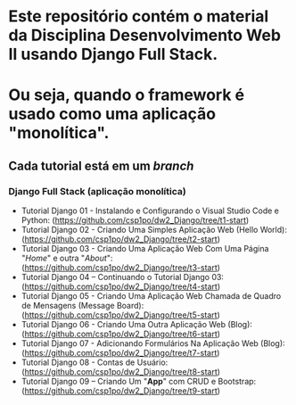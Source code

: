 # Este repositório contém o material da Disciplina Desenvolvimento Web II usando Django Full Stack. 
# Ou seja, quando o framework é usado como uma aplicação "monolítica".


## Cada tutorial está em um _branch_

### Django Full Stack (aplicação monolítica)

* Tutorial Django 01 - Instalando e Configurando o Visual Studio Code e Python: (https://github.com/csp1po/dw2_Django/tree/t1-start)
* Tutorial Django 02 - Criando Uma Simples Aplicação Web (Hello World): (https://github.com/csp1po/dw2_Django/tree/t2-start)
* Tutorial Django 03 - Criando Uma Aplicação Web Com Uma Página "*Home*" e outra "*About*": (https://github.com/csp1po/dw2_Django/tree/t3-start)
* Tutorial Django 04 – Continuando o Tutorial Django 03: (https://github.com/csp1po/dw2_Django/tree/t4-start)
* Tutorial Django 05 - Criando Uma Aplicação Web Chamada de Quadro de Mensagens (Message Board): (https://github.com/csp1po/dw2_Django/tree/t5-start)
* Tutorial Django 06 - Criando Uma Outra Aplicação Web (Blog): (https://github.com/csp1po/dw2_Django/tree/t6-start)
* Tutorial Django 07 - Adicionando Formulários Na Aplicação Web (Blog): (https://github.com/csp1po/dw2_Django/tree/t7-start)
* Tutorial Django 08 - Contas de Usuário: (https://github.com/csp1po/dw2_Django/tree/t8-start)
* Tutorial Django 09 – Criando Um "**App**" com CRUD e Bootstrap: (https://github.com/csp1po/dw2_Django/tree/t9-start)
